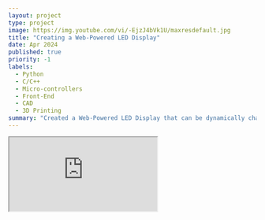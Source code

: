 ```yaml
---
layout: project
type: project
image: https://img.youtube.com/vi/-EjzJ4bVk1U/maxresdefault.jpg
title: "Creating a Web-Powered LED Display"
date: Apr 2024
published: true
priority: -1
labels:
  - Python
  - C/C++
  - Micro-controllers
  - Front-End
  - CAD
  - 3D Printing
summary: "Created a Web-Powered LED Display that can be dynamically changed to any texture in Minecraft"
---
```


<iframe style="aspect-ratio: 16/9" class="container w-100"
src="https://www.youtube.com/embed/-EjzJ4bVk1U">
</iframe>